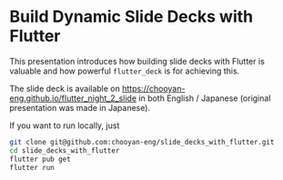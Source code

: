 # Build Dynamic Slide Decks with Flutter 

This presentation introduces how building slide decks with Flutter is valuable and how powerful `flutter_deck` is for achieving this.

The slide deck is available on https://chooyan-eng.github.io/flutter_night_2_slide in both English / Japanese (original presentation was made in Japanese).

If you want to run locally, just

```sh
git clone git@github.com:chooyan-eng/slide_decks_with_flutter.git
cd slide_decks_with_flutter
flutter pub get
flutter run
```

